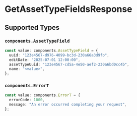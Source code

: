 # GetAssetTypeFieldsResponse


## Supported Types

### `components.AssetTypeField`

```typescript
const value: components.AssetTypeField = {
  uuid: "123e4567-d976-4099-bc3d-230a66a3d9fb",
  editDate: "2025-07-01 12:00:00",
  assetTypeUuid: "123e4567-cd5a-4e50-aef2-230a6bd0cc4b",
  name: "<value>",
};
```

### `components.ErrorT`

```typescript
const value: components.ErrorT = {
  errorCode: 1000,
  message: "An error occurred completing your request",
};
```

